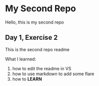 # My Second Repo

Hello, this is my second repo

## Day 1, Exercise 2

This is the second repo readme

What I learned:

1. how to edit the readme in VS
2. how to use markdown to add some flare
3. how to **LEARN**